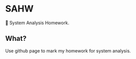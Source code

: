 # SAHW

📝 System Analysis Homework.

## What?

Use github page to mark my homework for system analysis.